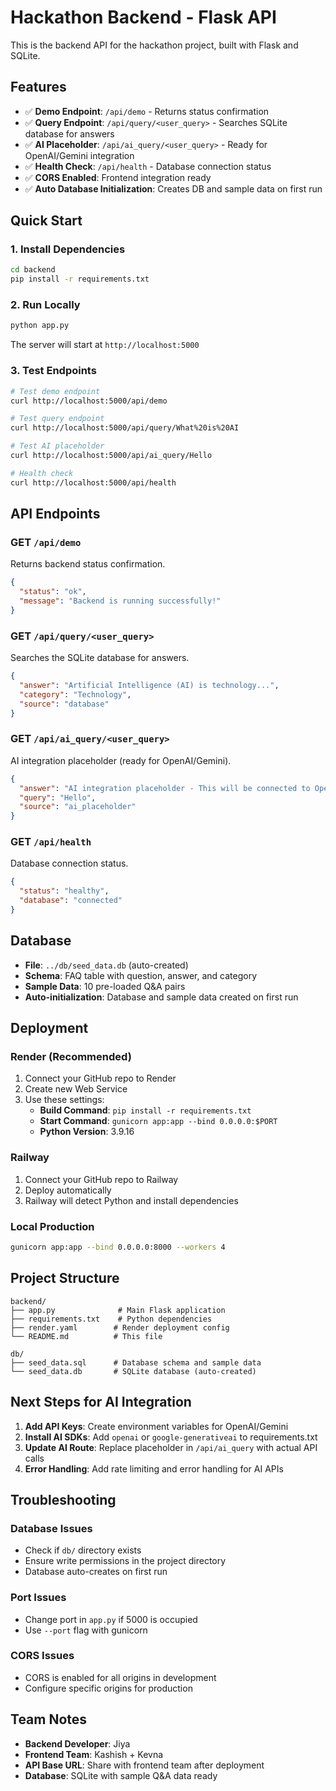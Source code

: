 # Hackathon Backend - Flask API

This is the backend API for the hackathon project, built with Flask and SQLite.

## Features

- ✅ **Demo Endpoint**: `/api/demo` - Returns status confirmation
- ✅ **Query Endpoint**: `/api/query/<user_query>` - Searches SQLite database for answers
- ✅ **AI Placeholder**: `/api/ai_query/<user_query>` - Ready for OpenAI/Gemini integration
- ✅ **Health Check**: `/api/health` - Database connection status
- ✅ **CORS Enabled**: Frontend integration ready
- ✅ **Auto Database Initialization**: Creates DB and sample data on first run

## Quick Start

### 1. Install Dependencies
```bash
cd backend
pip install -r requirements.txt
```

### 2. Run Locally
```bash
python app.py
```

The server will start at `http://localhost:5000`

### 3. Test Endpoints
```bash
# Test demo endpoint
curl http://localhost:5000/api/demo

# Test query endpoint
curl http://localhost:5000/api/query/What%20is%20AI

# Test AI placeholder
curl http://localhost:5000/api/ai_query/Hello

# Health check
curl http://localhost:5000/api/health
```

## API Endpoints

### GET `/api/demo`
Returns backend status confirmation.
```json
{
  "status": "ok",
  "message": "Backend is running successfully!"
}
```

### GET `/api/query/<user_query>`
Searches the SQLite database for answers.
```json
{
  "answer": "Artificial Intelligence (AI) is technology...",
  "category": "Technology",
  "source": "database"
}
```

### GET `/api/ai_query/<user_query>`
AI integration placeholder (ready for OpenAI/Gemini).
```json
{
  "answer": "AI integration placeholder - This will be connected to OpenAI/Gemini API later!",
  "query": "Hello",
  "source": "ai_placeholder"
}
```

### GET `/api/health`
Database connection status.
```json
{
  "status": "healthy",
  "database": "connected"
}
```

## Database

- **File**: `../db/seed_data.db` (auto-created)
- **Schema**: FAQ table with question, answer, and category
- **Sample Data**: 10 pre-loaded Q&A pairs
- **Auto-initialization**: Database and sample data created on first run

## Deployment

### Render (Recommended)
1. Connect your GitHub repo to Render
2. Create new Web Service
3. Use these settings:
   - **Build Command**: `pip install -r requirements.txt`
   - **Start Command**: `gunicorn app:app --bind 0.0.0.0:$PORT`
   - **Python Version**: 3.9.16

### Railway
1. Connect your GitHub repo to Railway
2. Deploy automatically
3. Railway will detect Python and install dependencies

### Local Production
```bash
gunicorn app:app --bind 0.0.0.0:8000 --workers 4
```

## Project Structure
```
backend/
├── app.py              # Main Flask application
├── requirements.txt    # Python dependencies
├── render.yaml        # Render deployment config
└── README.md          # This file

db/
├── seed_data.sql      # Database schema and sample data
└── seed_data.db       # SQLite database (auto-created)
```

## Next Steps for AI Integration

1. **Add API Keys**: Create environment variables for OpenAI/Gemini
2. **Install AI SDKs**: Add `openai` or `google-generativeai` to requirements.txt
3. **Update AI Route**: Replace placeholder in `/api/ai_query` with actual API calls
4. **Error Handling**: Add rate limiting and error handling for AI APIs

## Troubleshooting

### Database Issues
- Check if `db/` directory exists
- Ensure write permissions in the project directory
- Database auto-creates on first run

### Port Issues
- Change port in `app.py` if 5000 is occupied
- Use `--port` flag with gunicorn

### CORS Issues
- CORS is enabled for all origins in development
- Configure specific origins for production

## Team Notes

- **Backend Developer**: Jiya
- **Frontend Team**: Kashish + Kevna
- **API Base URL**: Share with frontend team after deployment
- **Database**: SQLite with sample Q&A data ready
